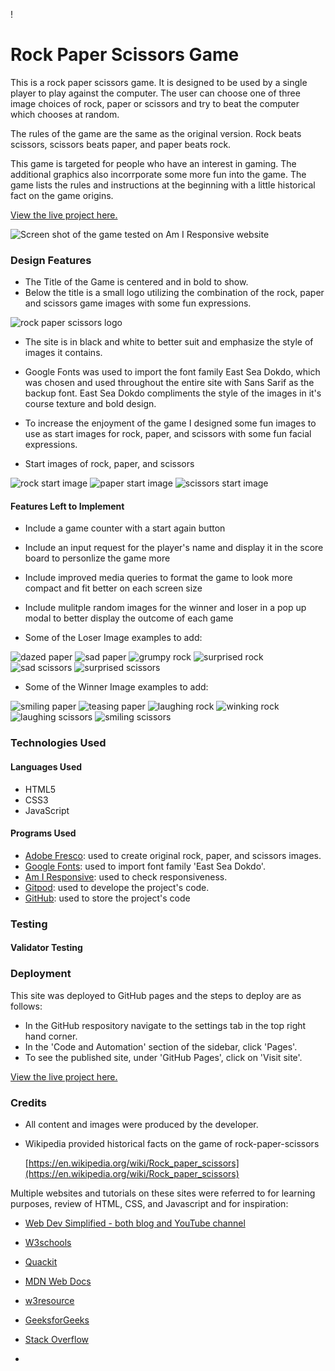 !
# Rock Paper Scissors Game

This is a rock paper scissors game. It is designed to be used by a single player to play against the computer. The user can choose one of three image choices of rock, paper or scissors and try to beat the computer which chooses at random. 

The rules of the game are the same as the original version. Rock beats scissors, scissors beats paper, and paper beats rock.

This game is targeted for people who have an interest in gaming. The additional graphics also incorrporate some more fun into the game. The game lists the rules and instructions at the beginning with a little historical fact on the game origins.

[View the live project here.](https://rachank.github.io/rock-paper-scissors-2/)

![Screen shot of the game tested on Am I Responsive website](readme-images/am-i-responsive-image.png)


### Design Features

- The Title of the Game is centered and in bold to show. 
- Below the title is a small logo utilizing the combination of the rock, paper and scissors game images with some fun expressions.

![rock paper scissors logo](assets/images/images.logo/rock-paper-scissors-logo-small.jpg)


- The site is in black and white to better suit and emphasize the style of images it contains.
- Google Fonts was used to import the font family East Sea Dokdo, which was chosen and used throughout the entire site with Sans Sarif as the backup font. East Sea Dokdo compliments the style of the images in it's course texture and bold design.
- To increase the enjoyment of the game I designed some fun images to use as start images for rock, paper, and scissors with some fun facial expressions.

- Start images of rock, paper, and scissors

![rock start image](assets/images/images-start/rock-start.jpg)
![paper start image](assets/images/images-start/paper-start.jpg)
![scissors start image](assets/images/images-start/scissors-start.jpg)


#### Features Left to Implement

- Include a game counter with a start again button
- Include an input request for the player's name and display it in the score board to personlize the game more
- Include improved media queries to format the game to look more compact and fit better on each screen size
- Include mulitple random images for the winner and loser in a pop up modal to better display the outcome of each game

- Some of the Loser Image examples to add:

![dazed paper](assets/images/images-lose/paper-lose-dazed.jpg)
![sad paper](assets/images/images-lose/paper-lose-sad.jpg)
![grumpy rock](assets/images/images-lose/rock-lose-grumpy.jpg)
![surprised rock](assets/images/images-lose/rock-lose-surprise.jpg)
![sad scissors](assets/images/images-lose/scissors-lose-sad.jpg)
![surprised scissors](assets/images/images-lose/scissors-lose-surprise.jpg)

- Some of the Winner Image examples to add:

![smiling paper](assets/images/images-win/paper-win-smile.jpg)
![teasing paper](assets/images/images-win/paper-win-tease.jpg)
![laughing rock](assets/images/images-win/rock-win-laugh.jpg)
![winking rock](assets/images/images-win/rock-win-wink.jpg)
![laughing scissors](assets/images/images-win/scissors-win-laugh.jpg)
![smiling scissors](assets/images/images-win/scissors-win-smile.jpg)


### Technologies Used

#### Languages Used

- HTML5
- CSS3
- JavaScript

#### Programs Used

- [Adobe Fresco](https://www.adobe.com/products/fresco.html): used to create original rock, paper, and scissors images.
- [Google Fonts](https://fonts.google.com/): used to import font family 'East Sea Dokdo'.
- [Am I Responsive](https://ui.dev/amiresponsive): used to check responsiveness.
- [Gitpod](https://www.gitpod.io/): used to develope the project's code.
- [GitHub](https://github.com/): used to store the project's code 

### Testing

#### Validator Testing






### Deployment

This site was deployed to GitHub pages and the steps to deploy are as follows:
- In the GitHub respository navigate to the settings tab in the top right hand corner.
- In the 'Code and Automation' section of the sidebar, click 'Pages'.
- To see the published site, under 'GitHub Pages', click on 'Visit site'.

[View the live project here.](https://rachank.github.io/rock-paper-scissors-2/)



### Credits

- All content and images were produced by the developer.

- Wikipedia provided historical facts on the game of rock-paper-scissors
  
  [https://en.wikipedia.org/wiki/Rock_paper_scissors](https://en.wikipedia.org/wiki/Rock_paper_scissors)

Multiple websites and tutorials on these sites were referred to for learning purposes, review of HTML, CSS, and Javascript and for inspiration:

- [Web Dev Simplified - both blog and YouTube channel](https://blog.webdevsimplified.com/)

- [W3schools](https://www.w3schools.com/)

- [Quackit](https://www.quackit.com/)

- [MDN Web Docs](https://developer.mozilla.org/en-US/)

- [w3resource](https://www.w3resource.com/)

- [GeeksforGeeks](https://www.geeksforgeeks.org/)

- [Stack Overflow](https://stackoverflow.com/)

- 
